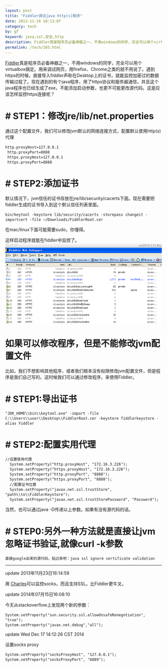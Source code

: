 ```yaml
---
layout: post
title: "Fiddler调试java http(s)程序"
date: 2013-11-16 10:13:07
category: tech
by: gf
keyword: java,ssl,安全,http
description: Fiddler真是程序员必备神器之一，不用windows的同学，完全可以用个virtualbox搞定。用来调试网页，用firefox、Chrome之类的就不用说了。遇到https的时候，直接导入fiddler声称在De
permalink: /tech/103.html
---
```

[Fiddler][]真是程序员必备神器之一，不用windows的同学，完全可以用个virtualbox搞定。用来调试网页，用firefox、Chrome之类的就不用说了。遇到https的时候，直接导入fiddler声称在Desktop上的证书，就能监控加密过的数据传输过程了。现在遇到的有个java程序，用了https协议和服务器通信，并且这个java程序也已经生成了exe，不能添加启动参数，也更不可能更改源代码。这是应该怎样监控https连接呢？

#  # STEP1：修改jre/lib/net.properties ##

通过这个配置文件，我们可以修改jvm默认的网络连接方式，配置默认使用http(s)代理

    http.proxyHost=127.0.0.1
     http.proxyPort=8888
     https.proxyHost=127.0.0.1
     https.proxyPort=8888

#  # STEP2:添加证书 ##

默认情况下，jvm信任的证书存放在jre/lib/security/cacerts下面。现在需要把fiddler生成的证书导入到这个默认信任列表里面。

    bin/keytool -keystore lib/security/cacerts -storepass changeit -importcert -file ~/Downloads/FiddlerRoot.cer

在mac/linux下面可能需要sudo，你懂得。

这样启动程序就能在fiddler中监控了。 ![Fiddler监控https][Fiddler_https]

#   如果可以修改程序，但是不能修改jvm配置文件 #

比如，我们不想影响其他程序，或者我们根本没有权限修改jvm配置文件，但是程序是我们自己写的。这时候我们可以通过修改程序，来使用Fiddler。

#  # STEP1:导出证书 ##

    "JDK_HOME\\bin\\keytool.exe" -import -file C:\\Users\\user\\Desktop\\FiddlerRoot.cer -keystore fiddlerkeystore -alias Fiddler

#  # STEP2:配置实用代理 ##

    //设置使用代理
      System.setProperty("http.proxyHost", "172.16.3.226");
      System.setProperty("https.proxyHost", "172.16.3.226");
      System.setProperty("http.proxyPort", "8888");
      System.setProperty("https.proxyPort", "8888");
      //配置证书位置
      System.setProperty("javax.net.ssl.trustStore", "path\\to\\FiddlerKeystore");
      System.setProperty("javax.net.ssl.trustStorePassword", "Password");

当然，也可以通过java -D传递以上参数。如果有没有源代码的话。

#  # STEP0:另外一种方法就是直接让jvm忽略证书验证,就像curl -k参数 ##

    直接google出来的源代码，贴过来吧：java ssl ignore certificate validation

--------------------

update 2013年11月23日16:14:59

用 [Charles][]可以监控socks，而且支持SSL。比Fiddler更牛叉。

update 2014年07月15日16:08:10

今天从stackoverflow上发现两个新的参数：

    System.setProperty("sun.security.ssl.allowUnsafeRenegotiation", "true");       
    System.setProperty("javax.net.debug","all");

update Wed Dec 17 14:12:26 CST 2014

设置socks proxy

	System.setProperty("socksProxyHost", "127.0.0.1");
	System.setProperty("socksProxyPort", "8889");

[Fiddler]: http://fiddler2.com/
[Fiddler_https]: /gfzjus_blog/tech/2014-10-22/4728bd11b921c30906926f31b87093d6.png
[Charles]: http://www.charlesproxy.com/documentation/using-charles/ssl-certificates/
